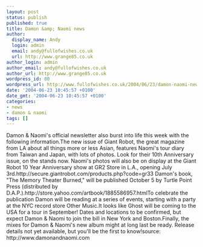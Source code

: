 ```yaml
---
layout: post
status: publish
published: true
title: Damon &amp; Naomi news
author:
  display_name: Andy
  login: admin
  email: andy@fullofwishes.co.uk
  url: http://www.grange85.co.uk
author_login: admin
author_email: andy@fullofwishes.co.uk
author_url: http://www.grange85.co.uk
wordpress_id: 80
wordpress_url: http://www.fullofwishes.co.uk/2004/06/23/damon-naomi-news-2/
date: '2004-06-23 10:45:57 +0100'
date_gmt: '2004-06-23 10:45:57 +0100'
categories:
- news
- damon & naomi
tags: []
---
```

<p>Damon & Naomi's official newsletter also burst into life this week with the following information.The new issue of Giant Robot, the great magazine from LA about all things more or less Asian, features Naomi's tour diary from Taiwan and Japan, with lots of photos. Look for their 10th Anniversary issue, on the stands now. Naomi's photos will also be on display at the Giant Robot 10 Year Anniversary show at GR2 Store in L.A., opening July 3rd.http://secure.giantrobot.com/products.php?code=gr33 Damon's book, "The Memory Theater Burned," will be published October 5 by Turtle Point Press (distributed by D.A.P.).http://store.yahoo.com/artbook/1885586957.htmlTo celebrate the publication Damon will be reading at a series of events, starting with a party at the NYC record store Other Music.It looks like Ghost will be coming to the USA for a tour in September! Dates and locations to be confirmed, but expect Damon &amp; Naomi to join the bill in New York and Boston.Finally, the mixes for Damon &amp; Naomi's new album might at long last be ready. Release details not yet available, but you'll be the first to know!source: http://www.damonandnaomi.com</p>
